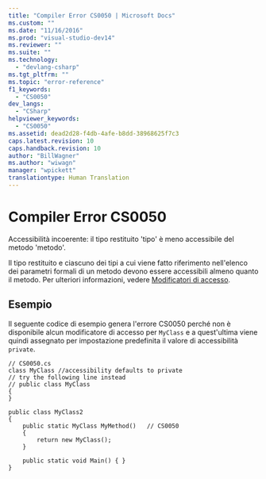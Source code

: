 ```yaml
---
title: "Compiler Error CS0050 | Microsoft Docs"
ms.custom: ""
ms.date: "11/16/2016"
ms.prod: "visual-studio-dev14"
ms.reviewer: ""
ms.suite: ""
ms.technology: 
  - "devlang-csharp"
ms.tgt_pltfrm: ""
ms.topic: "error-reference"
f1_keywords: 
  - "CS0050"
dev_langs: 
  - "CSharp"
helpviewer_keywords: 
  - "CS0050"
ms.assetid: dead2d28-f4db-4afe-b8dd-38968625f7c3
caps.latest.revision: 10
caps.handback.revision: 10
author: "BillWagner"
ms.author: "wiwagn"
manager: "wpickett"
translationtype: Human Translation
---
```

# Compiler Error CS0050
Accessibilità incoerente: il tipo restituito 'tipo' è meno accessibile del metodo 'metodo'.  
  
 Il tipo restituito e ciascuno dei tipi a cui viene fatto riferimento nell'elenco dei parametri formali di un metodo devono essere accessibili almeno quanto il metodo.  Per ulteriori informazioni, vedere [Modificatori di accesso](../../../csharp/programming-guide/classes-and-structs/access-modifiers.md).  
  
## Esempio  
 Il seguente codice di esempio genera l'errore CS0050 perché non è disponibile alcun modificatore di accesso per `MyClass` e a quest'ultima viene quindi assegnato per impostazione predefinita il valore di accessibilità `private`.  
  
```  
// CS0050.cs  
class MyClass //accessibility defaults to private  
// try the following line instead  
// public class MyClass   
{  
}  
  
public class MyClass2  
{  
    public static MyClass MyMethod()   // CS0050  
    {  
        return new MyClass();  
    }  
  
    public static void Main() { }  
}  
```